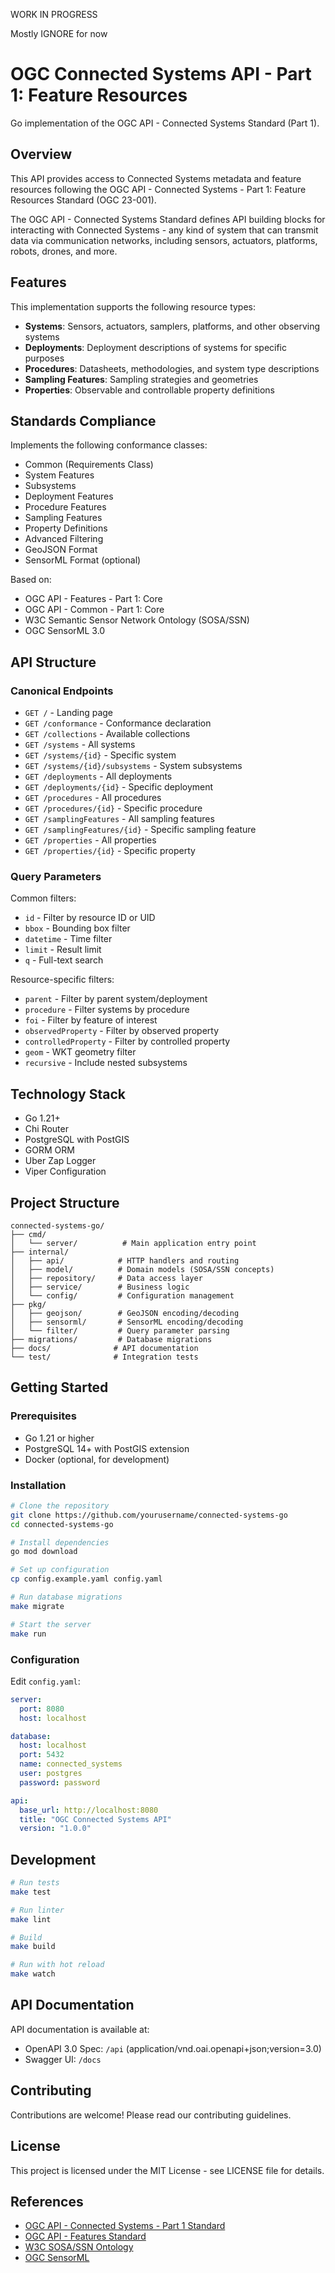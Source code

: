 WORK IN PROGRESS

Mostly IGNORE for now

# OGC Connected Systems API - Part 1: Feature Resources

Go implementation of the OGC API - Connected Systems Standard (Part 1).

## Overview

This API provides access to Connected Systems metadata and feature resources following the OGC API - Connected Systems - Part 1: Feature Resources Standard (OGC 23-001).

The OGC API - Connected Systems Standard defines API building blocks for interacting with Connected Systems - any kind of system that can transmit data via communication networks, including sensors, actuators, platforms, robots, drones, and more.

## Features

This implementation supports the following resource types:

- **Systems**: Sensors, actuators, samplers, platforms, and other observing systems
- **Deployments**: Deployment descriptions of systems for specific purposes
- **Procedures**: Datasheets, methodologies, and system type descriptions
- **Sampling Features**: Sampling strategies and geometries
- **Properties**: Observable and controllable property definitions

## Standards Compliance

Implements the following conformance classes:

- Common (Requirements Class)
- System Features
- Subsystems
- Deployment Features
- Procedure Features
- Sampling Features
- Property Definitions
- Advanced Filtering
- GeoJSON Format
- SensorML Format (optional)

Based on:
- OGC API - Features - Part 1: Core
- OGC API - Common - Part 1: Core
- W3C Semantic Sensor Network Ontology (SOSA/SSN)
- OGC SensorML 3.0

## API Structure

### Canonical Endpoints

- `GET /` - Landing page
- `GET /conformance` - Conformance declaration
- `GET /collections` - Available collections
- `GET /systems` - All systems
- `GET /systems/{id}` - Specific system
- `GET /systems/{id}/subsystems` - System subsystems
- `GET /deployments` - All deployments
- `GET /deployments/{id}` - Specific deployment
- `GET /procedures` - All procedures
- `GET /procedures/{id}` - Specific procedure
- `GET /samplingFeatures` - All sampling features
- `GET /samplingFeatures/{id}` - Specific sampling feature
- `GET /properties` - All properties
- `GET /properties/{id}` - Specific property

### Query Parameters

Common filters:
- `id` - Filter by resource ID or UID
- `bbox` - Bounding box filter
- `datetime` - Time filter
- `limit` - Result limit
- `q` - Full-text search

Resource-specific filters:
- `parent` - Filter by parent system/deployment
- `procedure` - Filter systems by procedure
- `foi` - Filter by feature of interest
- `observedProperty` - Filter by observed property
- `controlledProperty` - Filter by controlled property
- `geom` - WKT geometry filter
- `recursive` - Include nested subsystems

## Technology Stack

- Go 1.21+
- Chi Router
- PostgreSQL with PostGIS
- GORM ORM
- Uber Zap Logger
- Viper Configuration

## Project Structure

```
connected-systems-go/
├── cmd/
│   └── server/          # Main application entry point
├── internal/
│   ├── api/            # HTTP handlers and routing
│   ├── model/          # Domain models (SOSA/SSN concepts)
│   ├── repository/     # Data access layer
│   ├── service/        # Business logic
│   └── config/         # Configuration management
├── pkg/
│   ├── geojson/        # GeoJSON encoding/decoding
│   ├── sensorml/       # SensorML encoding/decoding
│   └── filter/         # Query parameter parsing
├── migrations/         # Database migrations
├── docs/              # API documentation
└── test/              # Integration tests
```

## Getting Started

### Prerequisites

- Go 1.21 or higher
- PostgreSQL 14+ with PostGIS extension
- Docker (optional, for development)

### Installation

```bash
# Clone the repository
git clone https://github.com/yourusername/connected-systems-go
cd connected-systems-go

# Install dependencies
go mod download

# Set up configuration
cp config.example.yaml config.yaml

# Run database migrations
make migrate

# Start the server
make run
```

### Configuration

Edit `config.yaml`:

```yaml
server:
  port: 8080
  host: localhost

database:
  host: localhost
  port: 5432
  name: connected_systems
  user: postgres
  password: password

api:
  base_url: http://localhost:8080
  title: "OGC Connected Systems API"
  version: "1.0.0"
```

## Development

```bash
# Run tests
make test

# Run linter
make lint

# Build
make build

# Run with hot reload
make watch
```

## API Documentation

API documentation is available at:
- OpenAPI 3.0 Spec: `/api` (application/vnd.oai.openapi+json;version=3.0)
- Swagger UI: `/docs`

## Contributing

Contributions are welcome! Please read our contributing guidelines.

## License

This project is licensed under the MIT License - see LICENSE file for details.

## References

- [OGC API - Connected Systems - Part 1 Standard](https://docs.ogc.org/is/23-001/23-001.html)
- [OGC API - Features Standard](https://ogcapi.ogc.org/features/)
- [W3C SOSA/SSN Ontology](https://www.w3.org/TR/vocab-ssn/)
- [OGC SensorML](https://www.ogc.org/standards/sensorml)
